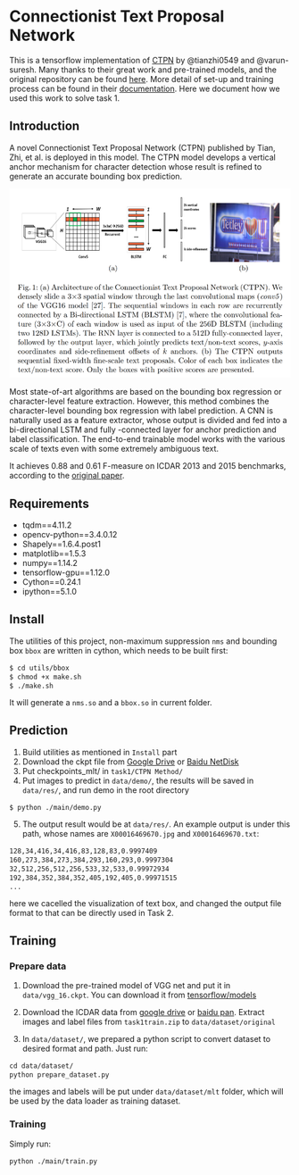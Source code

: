 # Connectionist Text Proposal Network

This is a tensorflow implementation of [CTPN](https://arxiv.org/abs/1609.03605) by @tianzhi0549 and @varun-suresh. Many thanks to their great work and pre-trained models, and the original repository can be found [here](https://github.com/tianzhi0549/CTPN.git). More detail of set-up and training process can be found in their [documentation](https://github.com/tianzhi0549/CTPN/blob/master/README.md). Here we document how we used this work to solve task 1.

## Introduction

A novel Connectionist Text Proposal Network (CTPN) published by Tian, Zhi, et al. is deployed in this model. The CTPN model develops a vertical anchor mechanism for character detection whose result is refined to generate an accurate bounding box prediction.

<div align=center><img src="../../Media/CTPN.png" width="600"/></div>

Most state-of-art algorithms are based on the bounding box regression or character-level feature extraction. However, this method combines the character-level bounding box regression with label prediction. A CNN is naturally used as a feature extractor, whose output is divided and fed into a bi-directional LSTM and fully -connected layer for anchor prediction and label classification. The end-to-end trainable model works with the various scale of texts even with some extremely ambiguous text.

It achieves 0.88 and 0.61 F-measure on ICDAR 2013 and 2015 benchmarks, according to the [original paper](https://arxiv.org/abs/1609.03605).

## Requirements
- tqdm==4.11.2
- opencv-python==3.4.0.12
- Shapely==1.6.4.post1
- matplotlib==1.5.3
- numpy==1.14.2
- tensorflow-gpu==1.12.0
- Cython==0.24.1
- ipython==5.1.0

## Install
The utilities of this project, non-maximum suppression `nms` and bounding box `bbox` are written in cython, which needs to be built first:
```shell
$ cd utils/bbox
$ chmod +x make.sh
$ ./make.sh
```
It will generate a `nms.so` and a `bbox.so` in current folder.

## Prediction
1.  Build utilities as mentioned in `Install` part
2. Download the ckpt file from [Google Drive](https://drive.google.com/file/d/1HcZuB_MHqsKhKEKpfF1pEU85CYy4OlWO/view?usp=sharing) or [Baidu NetDisk](https://pan.baidu.com/s/1BNHt_9fiqRPGmEXPaxaFXw)
3. Put checkpoints_mlt/ in `task1/CTPN Method/`
4. Put images to predict in `data/demo/`, the results will be saved in `data/res/`, and run demo in the root directory 

```shell
$ python ./main/demo.py
```
5. The output result would be at `data/res/`. An example output is under this path, whose names are `X00016469670.jpg` and `X00016469670.txt`:
```
128,34,416,34,416,83,128,83,0.9997409
160,273,384,273,384,293,160,293,0.9997304
32,512,256,512,256,533,32,533,0.99972934
192,384,352,384,352,405,192,405,0.99971515
...
```
here we cacelled the visualization of text box, and changed the output file format to that can be directly used in Task 2.

## Training
### Prepare data
1.  Download the pre-trained model of VGG net and put it in `data/vgg_16.ckpt`. You can download it from [tensorflow/models](https://github.com/tensorflow/models/tree/1af55e018eebce03fb61bba9959a04672536107d/research/slim)

2. Download the ICDAR data from [google drive](https://rrc.cvc.uab.es/?com=downloads&action=download&ch=&f=aHR0cHM6Ly9kcml2ZS5nb29nbGUuY29tL29wZW4/aWQ9MVNoSXROV1h5aVkxdEZETTVXMDJiY2VIdUpqeWVlSmwy) or [baidu pan](https://rrc.cvc.uab.es/?com=downloads&action=download&ch=&f=aHR0cHM6Ly9wYW4uYmFpZHUuY29tL3MvMWE1N2VLQ1NxOFNWOE5qejgtak80V3cjbGlzdC9wYXRoPSUyRlNST0lFMjAxOSZwYXJlbnRQYXRoPSUyRg==). Extract images and label files from `task1train.zip` to `data/dataset/original`

3. In `data/dataset/`, we prepared a python script to convert dataset to desired format and path. Just run:
```shell
cd data/dataset/
python prepare_dataset.py
```
the images and labels will be put under `data/dataset/mlt` folder, which will be used by the data loader as training dataset.

### Training
Simply run:
```shell
python ./main/train.py
```